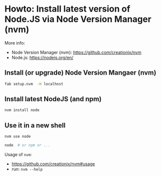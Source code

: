 # Howto: Install latest version of Node.JS via Node Version Manager (nvm)

More info:
* Node Version Manager (nvm): https://github.com/creationix/nvm
* Node.js: https://nodejs.org/en/

## Install (or upgrade) Node Version Mangaer (nvm)

  ```sh
  fab setup.nvm  -H localhost
  ```

## Install latest NodeJS (and npm)

  ```sh
  nvm install node
  ```

## Use it in a new shell

  ```sh
  nvm use node
  
  node  # or npm or ...
  ```

Usage of `nvm`:
* https://github.com/creationix/nvm#usage
* run: `nvm --help`
